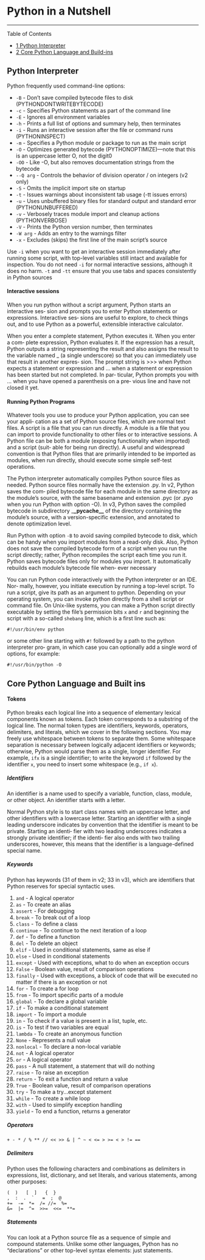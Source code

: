 # Python in a Nutshell

---

Table of Contents

- [1 Python Interpreter](#python-interpreter)
- [2 Core Python Language and Build-ins](#core-python-language-and-built-ins)

## Python Interpreter

Python frequently used command-line options:

- `-B` - Don’t save compiled bytecode files to disk (PYTHONDONTWRITEBYTECODE)
- `-c` - Specifies Python statements as part of the command line
- `-E` - Ignores all environment variables
- `-h` - Prints a full list of options and summary help, then terminates
- `-i` - Runs an interactive session after the file or command runs (PYTHONINSPECT)
- `-m` - Specifies a Python module or package to run as the main script
- `-O` - Optimizes generated bytecode (PYTHONOPTIMIZE)—note that this is an uppercase letter O, not the digit0
- `-OO` - Like -O, but also removes documentation strings from the bytecode
- `--Q arg` - Controls the behavior of division operator / on integers (v2 only)
- `-S` - Omits the implicit import site on startup
- `-t` - Issues warnings about inconsistent tab usage (-tt issues errors)
- `-u` - Uses unbuffered binary files for standard output and standard error (PYTHONUNBUFFERED)
- `-v` - Verbosely traces module import and cleanup actions (PYTHONVERBOSE)
- `-V` - Prints the Python version number, then terminates
- `-W arg` - Adds an entry to the warnings filter
- `-x` - Excludes (skips) the first line of the main script’s source

Use `-i` when you want to get an interactive session immediately after running some script, with top-level variables still intact and available for inspection. You do not need `-i` for normal interactive sessions, although it does no harm. `-t` and `-tt` ensure that you use tabs and spaces consistently in Python sources

#### Interactive sessions

When you run python without a script argument, Python starts an interactive ses‐ sion and prompts you to enter Python statements or expressions. Interactive ses‐ sions are useful to explore, to check things out, and to use Python as a powerful, extensible interactive calculator.

When you enter a complete statement, Python executes it. When you enter a com‐ plete expression, Python evaluates it. If the expression has a result, Python outputs a string representing the result and also assigns the result to the variable named \_ (a single underscore) so that you can immediately use that result in another expres‐ sion. The prompt string is >>> when Python expects a statement or expression and ... when a statement or expression has been started but not completed. In par‐ ticular, Python prompts you with ... when you have opened a parenthesis on a pre‐ vious line and have not closed it yet.

#### Running Python Programs

Whatever tools you use to produce your Python application, you can see your appli‐ cation as a set of Python source files, which are normal text files. A script is a file that you can run directly. A module is a file that you can import to provide functionality to other files or to interactive sessions. A Python file can be both a module (exposing functionality when imported) and a script (suit‐ able for being run directly). A useful and widespread convention is that Python files that are primarily intended to be imported as modules, when run directly, should execute some simple self-test operations.

The Python interpreter automatically compiles Python source files as needed. Python source files normally have the extension .py. In v2, Python saves the com‐ piled bytecode file for each module in the same directory as the module’s source, with the same basename and extension .pyc (or .pyo when you run Python with option -O). In v3, Python saves the compiled bytecode in subdirectory \_**\_pycache\_\_** of the directory containing the module’s source, with a version-specific extension, and annotated to denote optimization level.

Run Python with option `-B` to avoid saving compiled bytecode to disk, which can be handy when you import modules from a read-only disk. Also, Python does not save the compiled bytecode form of a script when you run the script directly; rather, Python recompiles the script each time you run it. Python saves bytecode files only for modules you import. It automatically rebuilds each module’s bytecode file when‐ ever necessary

You can run Python code interactively with the Python interpreter or an IDE. Nor‐ mally, however, you initiate execution by running a top-level script. To run a script, give its path as an argument to python. Depending on your operating system, you can invoke python directly from a shell script or command file. On Unix-like systems, you can make a Python script directly executable by setting the file’s permission bits `x` and `r` and beginning the script with a so-called `shebang` line, which is a first line such as:

`#!/usr/bin/env python`

or some other line starting with `#!` followed by a path to the python interpreter pro‐ gram, in which case you can optionally add a single word of options, for example:

`#!/usr/bin/python -O`

## Core Python Language and Built ins

#### Tokens

Python breaks each logical line into a sequence of elementary lexical components known as tokens. Each token corresponds to a substring of the logical line. The normal token types are identifiers, keywords, operators, delimiters, and literals, which we cover in the following sections. You may freely use whitespace between tokens to separate them. Some whitespace separation is necessary between logically adjacent identifiers or keywords; otherwise, Python would parse them as a single, longer identifier. For example, `ifx` is a single identifier; to write the keyword `if` followed by the identifier `x`, you need to insert some whitespace (e.g., `if x`).

##### Identifiers

An identifier is a name used to specify a variable, function, class, module, or other object. An identifier starts with a letter.

Normal Python style is to start class names with an uppercase letter, and other identifiers with a lowercase letter. Starting an identifier with a single leading underscore indicates by convention that the identifier is meant to be private. Starting an identi‐ fier with two leading underscores indicates a strongly private identifier; if the identi‐ fier also ends with two trailing underscores, however, this means that the identifier is a language-defined special name.

##### Keywords

Python has keywords (31 of them in v2; 33 in v3), which are identifiers that Python reserves for special syntactic uses.

1. `and` - A logical operator
2. `as` - To create an alias
3. `assert` - For debugging
4. `break` - To break out of a loop
5. `class` - To define a class
6. `continue` - To continue to the next iteration of a loop
7. `def` - To define a function
8. `del` - To delete an object
9. `elif` - Used in conditional statements, same as else if
10. `else` - Used in conditional statements
11. `except` - Used with exceptions, what to do when an exception occurs
12. `False` - Boolean value, result of comparison operations
13. `finally` - Used with exceptions, a block of code that will be executed no matter if there is an exception or not
14. `for` - To create a for loop
15. `from` - To import specific parts of a module
16. `global` - To declare a global variable
17. `if` - To make a conditional statement
18. `import` - To import a module
19. `in` - To check if a value is present in a list, tuple, etc.
20. `is` - To test if two variables are equal
21. `lambda` - To create an anonymous function
22. `None` - Represents a null value
23. `nonlocal` - To declare a non-local variable
24. `not` - A logical operator
25. `or` - A logical operator
26. `pass` - A null statement, a statement that will do nothing
27. `raise` - To raise an exception
28. `return` - To exit a function and return a value
29. `True` - Boolean value, result of comparison operations
30. `try` - To make a try...except statement
31. `while` - To create a while loop
32. `with` - Used to simplify exception handling
33. `yield` - To end a function, returns a generator

##### Operators

```
+ - * / % ** // << >> & | ^ ~ < <= > >= < > != ==
```

##### Delimiters

Python uses the following characters and combinations as delimiters in expressions, list, dictionary, and set literals, and various statements, among other purposes:

```
(  )   [  ]   {  }
,  :  .  `   =  ;  @
+=  -=  *=  /= //=  %=
&=  |=  ^=  >>=  <<=  **=
```

##### Statements

You can look at a Python source file as a sequence of simple and compound statements. Unlike some other languages, Python has no “declarations” or other top-level syntax elements: just statements.
